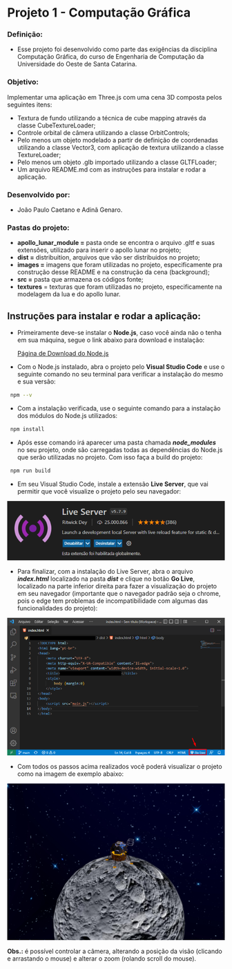 # Projeto 1 - Computação Gráfica
### Definição:
- Esse projeto foi desenvolvido como parte das exigências da disciplina Computação Gráfica, do curso de Engenharia de Computação da Universidade do Oeste de Santa Catarina.

### Objetivo:
Implementar uma aplicação em Three.js com uma cena 3D composta pelos seguintes itens:   
- Textura de fundo utilizando a técnica de cube mapping através da classe CubeTextureLoader;
- Controle orbital de câmera utilizando a classe OrbitControls;
- Pelo menos um objeto modelado a partir de definição de coordenadas utilizando a classe Vector3, com aplicação de textura utilizando a classe TextureLoader;
- Pelo menos um objeto .glb importado utilizando a classe GLTFLoader;
- Um arquivo README.md com as instruções para instalar e rodar a aplicação.


### Desenvolvido por:
- João Paulo Caetano e Adinã Genaro.

### Pastas do projeto:
- **apollo_lunar_module =** pasta onde se encontra o arquivo .gltf e suas extensões, utilizado para inserir o apollo lunar no projeto;  
- **dist =** distribuition, arquivos que vão ser distribuidos no projeto;
- **images =** imagens que foram utilizadas no projeto, especificamente pra construção desse README e na construção da cena (background);
- **src =** pasta que armazena os códigos fonte;
- **textures** = texturas que foram utilizadas no projeto, especificamente na modelagem da lua e do apollo lunar.

## Instruções para instalar e rodar a aplicação:
 - Primeiramente deve-se instalar o **Node.js**, caso você ainda não o tenha em sua máquina, segue o link abaixo para download e instalação:  

    [Página de Download do Node.js](https://nodejs.org/en/download/)  

 - Com o Node.js instalado, abra o projeto pelo **Visual Studio Code** e use o seguinte comando no seu terminal para verificar a instalação do mesmo e sua versão: 
 
```sh
 npm --v
```

 - Com a instalação verificada, use o seguinte comando para a instalação dos módulos do Node.js utilizados:

```sh
 npm install
```

- Após esse comando irá aparecer uma pasta chamada **_node_modules_** no seu projeto, onde são carregadas todas as dependências do Node.js que serão utilizadas no projeto. Com isso faça a build do projeto:

```sh
 npm run build
```

- Em seu Visual Studio Code, instale a extensão **Live Server**, que vai permitir que você visualize o projeto pelo seu navegador:

![alt text](./images/readme_images/live-server.png)

- Para finalizar, com a instalação do Live Server, abra o arquivo **_index.html_** localizado na pasta **_dist_** e clique no botão **Go Live**, localizado na parte inferior direita para fazer a visualização do projeto em seu navegador (importante que o navegador padrão seja o chrome, pois o edge tem problemas de incompatibilidade com algumas das funcionalidades do projeto):

![alt text](./images/readme_images/go-live.png)

- Com todos os passos acima realizados você poderá visualizar o projeto como na imagem de exemplo abaixo:

![alt text](./images/readme_images/resultado.png)

 **Obs.:** é possível controlar a câmera, alterando a posição da visão (clicando e arrastando o mouse) e alterar o zoom (rolando scroll do mouse).